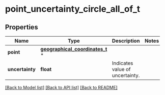 # point_uncertainty_circle_all_of_t

## Properties
Name | Type | Description | Notes
------------ | ------------- | ------------- | -------------
**point** | [**geographical_coordinates_t**](geographical_coordinates.md) \* |  | 
**uncertainty** | **float** | Indicates value of uncertainty. | 

[[Back to Model list]](../README.md#documentation-for-models) [[Back to API list]](../README.md#documentation-for-api-endpoints) [[Back to README]](../README.md)


